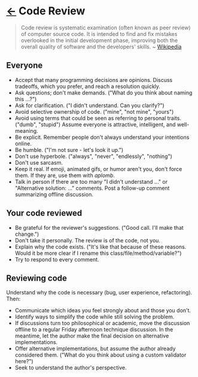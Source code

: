 [←](../) Code Review
====================

> Code review is systematic examination (often known as peer review) of computer
> source code. It is intended to find and fix mistakes overlooked in the initial
> development phase, improving both the overall quality of software and the
> developers' skills.
> ~ [Wikipedia][1]


Everyone
--------

* Accept that many programming decisions are opinions. Discuss tradeoffs, which 
  you prefer, and reach a resolution quickly.
* Ask questions; don't make demands. ("What do you think about naming this ...?")
* Ask for clarification. ("I didn't understand. Can you clarify?")
* Avoid selective ownership of code. ("mine", "not mine", "yours")
* Avoid using terms that could be seen as referring to personal traits. ("dumb",
  "stupid") Assume everyone is attractive, intelligent, and well-meaning.
* Be explicit. Remember people don't always understand your intentions online.
* Be humble. ("I'm not sure - let's look it up.")
* Don't use hyperbole. ("always", "never", "endlessly", "nothing")
* Don't use sarcasm.
* Keep it real. If emoji, animated gifs, or humor aren't you, don't force them. 
  If they are, use them with _aplomb_.
* Talk in person if there are too many "I didn't understand ..." or "Alternative 
  solution: ..." comments. Post a follow-up comment summarizing offline discussion.


Your code reviewed
------------------

* Be grateful for the reviewer's suggestions. ("Good call. I'll make that
  change.")
* Don't take it personally. The review is of the code, not you.
* Explain why the code exists. ("It's like that because of these reasons. Would
  it be more clear if I rename this class/file/method/variable?")
* Try to respond to every comment.


Reviewing code
--------------

Understand why the code is necessary (bug, user experience, refactoring). Then:

* Communicate which ideas you feel strongly about and those you don't.
* Identify ways to simplify the code while still solving the problem.
* If discussions turn too philosophical or academic, move the discussion offline
  to a regular Friday afternoon technique discussion. In the meantime, let the
  author make the final decision on alternative implementations.
* Offer alternative implementations, but assume the author already considered
  them. ("What do you think about using a custom validator here?")
* Seek to understand the author's perspective.


[1]: http://en.wikipedia.org/wiki/Code_review
